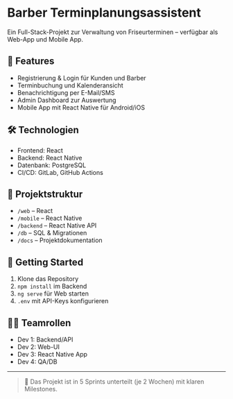 # Barber Terminplanungsassistent

Ein Full-Stack-Projekt zur Verwaltung von Friseurterminen – verfügbar als Web-App und Mobile App.

## 📱 Features
- Registrierung & Login für Kunden und Barber
- Terminbuchung und Kalenderansicht
- Benachrichtigung per E-Mail/SMS
- Admin Dashboard zur Auswertung
- Mobile App mit React Native für Android/iOS

## 🛠️ Technologien
- Frontend: React
- Backend: React Native
- Datenbank: PostgreSQL
- CI/CD: GitLab, GitHub Actions

## 🚧 Projektstruktur
- `/web` – React
- `/mobile` – React Native
- `/backend` – React Native API
- `/db` – SQL & Migrationen
- `/docs` – Projektdokumentation

## 🚀 Getting Started
1. Klone das Repository
2. `npm install` im Backend
3. `ng serve` für Web starten
4. `.env` mit API-Keys konfigurieren

## 🧑‍💻 Teamrollen
- Dev 1: Backend/API
- Dev 2: Web-UI
- Dev 3: React Native App
- Dev 4: QA/DB

---

> 📆 Das Projekt ist in 5 Sprints unterteilt (je 2 Wochen) mit klaren Milestones.
